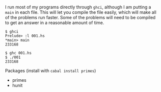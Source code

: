 I run most of my programs directly through `ghci`, although I am putting a `main` in each file. This will let you compile the file easily, which will make all of the problems run faster. Some of the problems will need to be compiled to get an answer in a reasonable amount of time.

```
$ ghci
Prelude> :l 001.hs
*main> main
233168
```

```
$ ghc 001.hs
$ ./001
233168
```

Packages (install with `cabal install primes`)
* primes
* hunit
